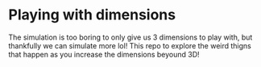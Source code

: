 # Playing with dimensions 


The simulation is too boring to only give us 3 dimensions to play with, but thankfully we can simulate more lol! This repo to explore the weird thigns that happen as you increase the dimensions beyound 3D!